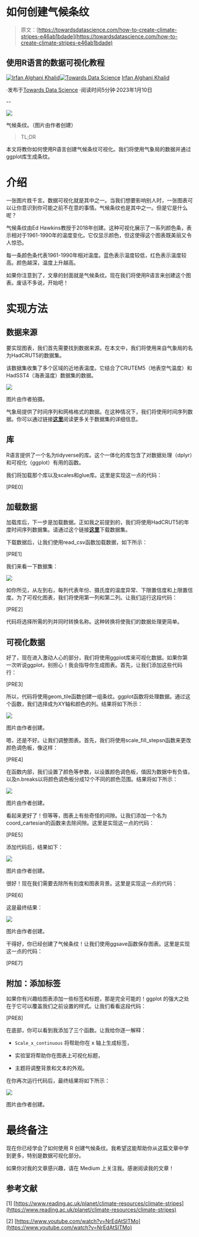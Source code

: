 # 如何创建气候条纹

> 原文：[https://towardsdatascience.com/how-to-create-climate-stripes-e46ab1bdade](https://towardsdatascience.com/how-to-create-climate-stripes-e46ab1bdade)

## 使用R语言的数据可视化教程

[](https://medium.com/@irfanalghani11?source=post_page-----e46ab1bdade--------------------------------)[![Irfan Alghani Khalid](../Images/6a5f58a353463a0c2c8f4192ca9509e6.png)](https://medium.com/@irfanalghani11?source=post_page-----e46ab1bdade--------------------------------)[](https://towardsdatascience.com/?source=post_page-----e46ab1bdade--------------------------------)[![Towards Data Science](../Images/a6ff2676ffcc0c7aad8aaf1d79379785.png)](https://towardsdatascience.com/?source=post_page-----e46ab1bdade--------------------------------) [Irfan Alghani Khalid](https://medium.com/@irfanalghani11?source=post_page-----e46ab1bdade--------------------------------)

·发布于[Towards Data Science](https://towardsdatascience.com/?source=post_page-----e46ab1bdade--------------------------------) ·阅读时间5分钟·2023年1月10日

--

![](../Images/03bfc65addd424d90c810393216fe448.png)

气候条纹。（图片由作者创建）

> TL;DR

本文将教你如何使用R语言创建气候条纹可视化。我们将使用气象局的数据并通过ggplot库生成条纹。

# 介绍

一张图片胜千言。数据可视化就是其中之一。当我们想要影响别人时，一张图表可以让你意识到你可能之前不在意的事情。气候条纹也是其中之一。但是它是什么呢？

气候条纹由Ed Hawkins教授于2018年创建。这种可视化展示了一系列颜色条，表示相对于1961-1990年的温度变化。它仅显示颜色，但这使得这个图表既美丽又令人惊恐。

每一条颜色条代表1961-1990年相对温度。蓝色表示温度较低，红色表示温度较高。颜色越深，温度上升越高。

如果你注意到了，文章的封面就是气候条纹。现在我们将使用R语言来创建这个图表。废话不多说，开始吧！

# 实现方法

## 数据来源

要实现图表，我们首先需要找到数据来源。在本文中，我们将使用来自气象局的名为HadCRUT5的数据集。

该数据集收集了多个区域的近地表温度。它结合了CRUTEM5（地表空气温度）和HadSST4（海表温度）数据集的数据。

![](../Images/09ff3dc3d84950de921da3a11d278723.png)

图片由作者拍摄。

气象局提供了时间序列和网格格式的数据。在这种情况下，我们将使用时间序列数据。你可以通过链接[**这里**](https://www.metoffice.gov.uk/hadobs/hadcrut5/)阅读更多关于数据集的详细信息。

## 库

R语言提供了一个名为tidyverse的库。这个一体化的库包含了对数据处理（dplyr）和可视化（ggplot）有用的函数。

我们将加载那个库以及scales和glue库。这里是实现这一点的代码：

[PRE0]

## 加载数据

加载库后，下一步是加载数据。正如我之前提到的，我们将使用HadCRUT5的年度时间序列数据集。请通过这个链接[**这里**](https://www.metoffice.gov.uk/hadobs/hadcrut5/data/current/analysis/diagnostics/HadCRUT.5.0.1.0.analysis.summary_series.global.monthly.csv)下载数据集。

下载数据后，让我们使用read_csv函数加载数据，如下所示：

[PRE1]

我们来看一下数据集：

![](../Images/c12072ebb2c137330aee2ba0666e3e67.png)

如你所见，从左到右，每列代表年份、摄氏度的温度异常、下限置信度和上限置信度。为了可视化图表，我们将使用第一列和第二列。让我们运行这段代码：

[PRE2]

代码将选择所需的列并同时转换名称。这种转换将使我们的数据处理更简单。

## 可视化数据

好了，现在进入激动人心的部分，我们将使用ggplot库来可视化数据。如果你第一次听说ggplot，别担心！我会指导你生成图表。首先，让我们添加这些代码行：

[PRE3]

所以，代码将使用geom_tile函数创建一组条纹。ggplot函数将处理数据。通过这个函数，我们选择成为XY轴和颜色的列。结果将如下所示：

![](../Images/496f8f1d07b3859f5c6a5c3731f45060.png)

图片由作者创建。

嗯，还是不好。让我们调整图表。首先，我们将使用scale_fill_stepsn函数来更改颜色调色板，像这样：

[PRE4]

在函数内部，我们设置了颜色等参数，以设置颜色调色板，值因为数据中有负值，以及n.breaks以将颜色调色板分成12个不同的颜色范围。结果将如下所示：

![](../Images/a6bbbd6d98710a20f0e436fdaf5c319b.png)

图片由作者创建。

看起来更好了！但等等，图表上有些奇怪的间隙。让我们添加一个名为coord_cartesian的函数来去除间隙。这里是实现这一点的代码：

[PRE5]

添加代码后，结果如下：

![](../Images/fde57ea811abf1e9bc8c97afba73707f.png)

图片由作者创建。

很好！现在我们需要去除所有刻度和图表背景。这里是实现这一点的代码：

[PRE6]

这是最终结果：

![](../Images/e55d6d7d441df318ef13a68f72b8b6ba.png)

图片由作者创建。

干得好，你已经创建了气候条纹！让我们使用ggsave函数保存图表。这里是实现这一点的代码：

[PRE7]

## 附加：添加标签

如果你有兴趣给图表添加一些标签和标题，那是完全可能的！ggplot 的强大之处在于它可以覆盖我们之前设置的样式。让我们看看这段代码：

[PRE8]

在底部，你可以看到我添加了三个函数。让我给你逐一解释：

+   `Scale_x_continuous` 将帮助你在 x 轴上生成标签，

+   实验室将帮助你在图表上可视化标题，

+   主题将调整背景和文本的外观。

在你再次运行代码后，最终结果将如下所示：

![](../Images/07e87a83439a653fa6cec6ff192241f6.png)

图片由作者创建。

# 最终备注

现在你已经学会了如何使用 R 创建气候条纹。我希望这能帮助你从这篇文章中学到更多，特别是数据可视化部分。

如果你对我的文章感兴趣，请在 Medium 上关注我。感谢阅读我的文章！

## 参考文献

[1] [https://www.reading.ac.uk/planet/climate-resources/climate-stripes](https://www.reading.ac.uk/planet/climate-resources/climate-stripes)

[2] [https://www.youtube.com/watch?v=NrEdAtSlTMo](https://www.youtube.com/watch?v=NrEdAtSlTMo)
